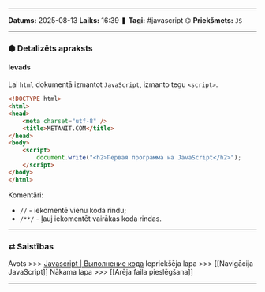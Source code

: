 ___

**Datums:** 2025-08-13
**Laiks:** 16:39
❚ **Tagi:** #javascript 
⌬ **Priekšmets:**  `JS`

---
### ⬢ Detalizēts apraksts
#### Ievads

Lai `html` dokumentā izmantot `JavaScript`, izmanto tegu `<script>`.

```html
<!DOCTYPE html>
<html>
<head>
    <meta charset="utf-8" />
    <title>METANIT.COM</title>
</head>
<body>
    <script>
        document.write("<h2>Первая программа на JavaScript</h2>");
    </script>
</body>
</html>
```

Komentāri:

- `//` - iekomentē vienu koda rindu;
- `/**/` - ļauj iekomentēt vairākas koda rindas.

---
### ⇄ Saistības

Avots >>> [Javascript \| Выполнение кода](https://metanit.com/web/javascript/1.3.php)
Iepriekšēja lapa >>> [[Navigācija JavaScript]]
Nākama lapa >>> [[Ārēja faila pieslēgšana]]

---